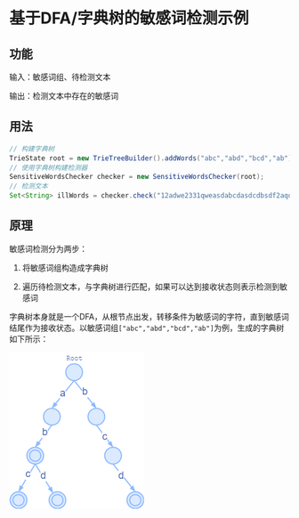 # 基于DFA/字典树的敏感词检测示例

## 功能

输入：敏感词组、待检测文本

输出：检测文本中存在的敏感词

## 用法

```java
// 构建字典树
TrieState root = new TrieTreeBuilder().addWords("abc","abd","bcd","ab").build();
// 使用字典树构建检测器
SensitiveWordsChecker checker = new SensitiveWordsChecker(root);
// 检测文本
Set<String> illWords = checker.check("12adwe2331qweasdabcdasdcdbsdf2aqqwqxz");
```
## 原理

敏感词检测分为两步：

1. 将敏感词组构造成字典树

2. 遍历待检测文本，与字典树进行匹配，如果可以达到接收状态则表示检测到敏感词

字典树本身就是一个DFA，从根节点出发，转移条件为敏感词的字符，直到敏感词结尾作为接收状态。以敏感词组`["abc","abd","bcd","ab"]`为例，生成的字典树如下所示：

![字典树](字典树.png)
